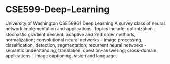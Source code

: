 # CSE599-Deep-Learning
University of Washington CSE599G1 Deep Learning
A survey class of neural network implementation and applications. Topics include: optimization - stochastic gradient descent, adaptive and 2nd order methods, normalization; convolutional neural networks - image processing, classification, detection, segmentation; recurrent neural networks - semantic understanding, translation, question-answering; cross-domain applications - image captioning, vision and language.
